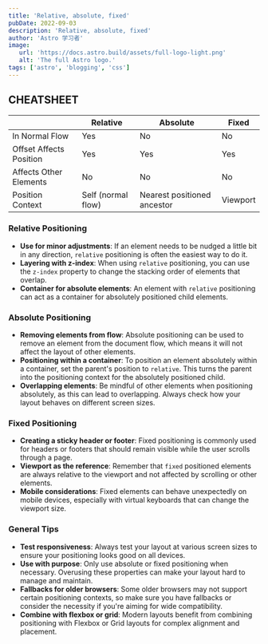 ```yaml
---
title: 'Relative, absolute, fixed'
pubDate: 2022-09-03
description: 'Relative, absolute, fixed'
author: 'Astro 学习者'
image:
   url: 'https://docs.astro.build/assets/full-logo-light.png'
   alt: 'The full Astro logo.'
tags: ['astro', 'blogging', 'css']
---
```


## CHEATSHEET

|                         | Relative           | Absolute                    | Fixed    |
| ----------------------- | ------------------ | --------------------------- | -------- |
| In Normal Flow          | Yes                | No                          | No       |
| Offset Affects Position | Yes                | Yes                         | Yes      |
| Affects Other Elements  | No                 | No                          | No       |
| Position Context        | Self (normal flow) | Nearest positioned ancestor | Viewport |

### Relative Positioning

-  **Use for minor adjustments**: If an element needs to be nudged a little bit in any direction, `relative` positioning is often the easiest way to do it.
-  **Layering with z-index**: When using `relative` positioning, you can use the `z-index` property to change the stacking order of elements that overlap.
-  **Container for absolute elements**: An element with `relative` positioning can act as a container for absolutely positioned child elements.

### Absolute Positioning

-  **Removing elements from flow**: Absolute positioning can be used to remove an element from the document flow, which means it will not affect the layout of other elements.
-  **Positioning within a container**: To position an element absolutely within a container, set the parent's position to `relative`. This turns the parent into the positioning context for the absolutely positioned child.
-  **Overlapping elements**: Be mindful of other elements when positioning absolutely, as this can lead to overlapping. Always check how your layout behaves on different screen sizes.

### Fixed Positioning

-  **Creating a sticky header or footer**: Fixed positioning is commonly used for headers or footers that should remain visible while the user scrolls through a page.
-  **Viewport as the reference**: Remember that `fixed` positioned elements are always relative to the viewport and not affected by scrolling or other elements.
-  **Mobile considerations**: Fixed elements can behave unexpectedly on mobile devices, especially with virtual keyboards that can change the viewport size.

### General Tips

-  **Test responsiveness**: Always test your layout at various screen sizes to ensure your positioning looks good on all devices.
-  **Use with purpose**: Only use absolute or fixed positioning when necessary. Overusing these properties can make your layout hard to manage and maintain.
-  **Fallbacks for older browsers**: Some older browsers may not support certain positioning contexts, so make sure you have fallbacks or consider the necessity if you're aiming for wide compatibility.
-  **Combine with flexbox or grid**: Modern layouts benefit from combining positioning with Flexbox or Grid layouts for complex alignment and placement.
